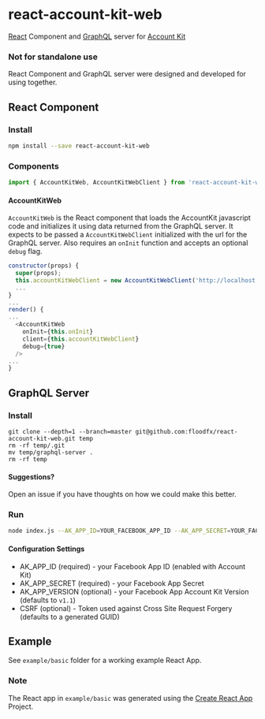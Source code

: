 # react-account-kit-web
[React](https://facebook.github.io/react/) Component and [GraphQL](http://graphql.org/) server for [Account Kit](https://developers.facebook.com/docs/accountkit)

### Not for standalone use
React Component and GraphQL server were designed and developed for using together.

## React Component
### Install
```bash
npm install --save react-account-kit-web
```
### Components
```javascript
import { AccountKitWeb, AccountKitWebClient } from 'react-account-kit-web';
```
#### AccountKitWeb
`AccountKitWeb` is the React component that loads the AccountKit javascript code
and initializes it using data returned from the GraphQL server.  It expects to be passed
a `AccountKitWebClient` initialized with the url for the GraphQL server.  Also requires an
`onInit` function and accepts an optional `debug` flag.

```javascript
constructor(props) {
  super(props);
  this.accountKitWebClient = new AccountKitWebClient('http://localhost:8080/graphql');
  ...
}
...
render() {
...
  <AccountKitWeb
    onInit={this.onInit}
    client={this.accountKitWebClient}
    debug={true}
  />
...
}
```


## GraphQL Server
### Install
```
git clone --depth=1 --branch=master git@github.com:floodfx/react-account-kit-web.git temp
rm -rf temp/.git
mv temp/graphql-server .
rm -rf temp
```
#### Suggestions?
Open an issue if you have thoughts on how we could make this better.

### Run
```bash
node index.js --AK_APP_ID=YOUR_FACEBOOK_APP_ID --AK_APP_SECRET=YOUR_FACEBOOK_APP_SECRET
```
#### Configuration Settings
- AK_APP_ID (required) - your Facebook App ID (enabled with Account Kit)
- AK_APP_SECRET (required) - your Facebook App Secret
- AK_APP_VERSION (optional) - your Facebook App Account Kit Version (defaults to `v1.1`)
- CSRF (optional) - Token used against Cross Site Request Forgery (defaults to a generated GUID)

## Example
See `example/basic` folder for a working example React App.

### Note
The React app in `example/basic` was generated using the [Create React App](https://github.com/facebookincubator/create-react-app) Project.
